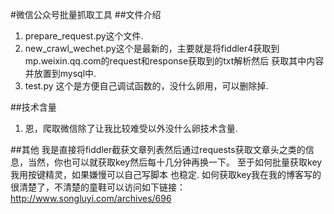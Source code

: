 #微信公众号批量抓取工具
##文件介绍
1. prepare_request.py这个文件.
2. new_crawl_wechet.py这个是最新的，主要就是将fiddler4获取到mp.weixin.qq.com的request和response获取到的txt解析然后
获取其中内容并放置到mysql中.
3. test.py 这个是方便自己调试函数的，没什么卵用，可以删除掉.

##技术含量
1. 恩，爬取微信除了让我比较难受以外没什么卵技术含量.

##其他
我是直接将fiddler截获文章列表然后通过requests获取文章头之类的信息，当然，你也可以就获取key然后每十几分钟再换一下。
至于如何批量获取key 我用按键精灵，如果嫌慢可以自己写脚本 也稳定.
如何获取key我在我的博客写的很清楚了，不清楚的童鞋可以访问如下链接：
http://www.songluyi.com/archives/696